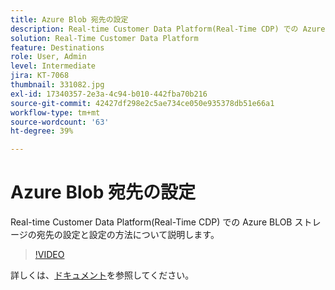 ```yaml
---
title: Azure Blob 宛先の設定
description: Real-time Customer Data Platform(Real-Time CDP) での Azure BLOB ストレージの宛先の設定と設定の方法について説明します。
solution: Real-Time Customer Data Platform
feature: Destinations
role: User, Admin
level: Intermediate
jira: KT-7068
thumbnail: 331082.jpg
exl-id: 17340357-2e3a-4c94-b010-442fba70b216
source-git-commit: 42427df298e2c5ae734ce050e935378db51e66a1
workflow-type: tm+mt
source-wordcount: '63'
ht-degree: 39%

---
```


# Azure Blob 宛先の設定

Real-time Customer Data Platform(Real-Time CDP) での Azure BLOB ストレージの宛先の設定と設定の方法について説明します。

>[!VIDEO](https://video.tv.adobe.com/v/331082/?quality=12&learn=on)

詳しくは、[ドキュメント](https://experienceleague.adobe.com/docs/experience-platform/destinations/catalog/cloud-storage/azure-blob.html?lang=ja)を参照してください。
